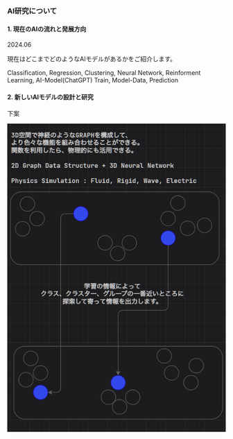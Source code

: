 ### AI研究について
#### 1. 現在のAIの流れと発展方向
2024.06

現在はどこまでどのようなAIモデルがあるかをご紹介します。

Classification, Regression, Clustering, Neural Network, Reinforment Learning, AI-Model(ChatGPT)
Train, Model-Data, Prediction


#### 2. 新しいAIモデルの設計と研究

下案

![img.png](img.png)
